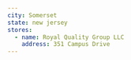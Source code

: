 ```yaml
---
city: Somerset
state: new jersey
stores:
  - name: Royal Quality Group LLC
    address: 351 Campus Drive
---
```

